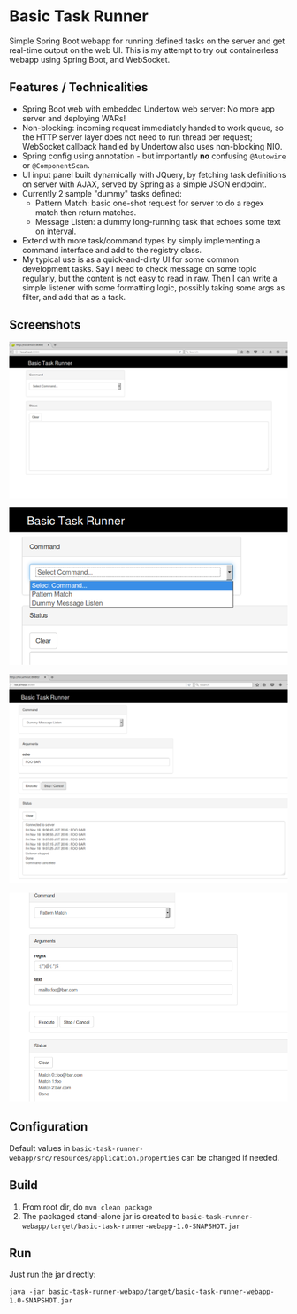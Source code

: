 Basic Task Runner
============

Simple Spring Boot webapp for running defined tasks on the server and get 
real-time output on the web UI. This is my attempt to try out containerless 
webapp using Spring Boot, and WebSocket.



Features / Technicalities
------------
- Spring Boot web with embedded Undertow web server: No more app
server and deploying WARs!
- Non-blocking: incoming request immediately handed to work queue, so
the HTTP server layer does not need to run thread per request; WebSocket
 callback handled by Undertow also uses non-blocking NIO.
- Spring config using annotation - but importantly **no** confusing `@Autowire`
or `@ComponentScan`.
- UI input panel built dynamically with JQuery, by fetching task definitions
on server with AJAX, served by Spring as a simple JSON endpoint.
- Currently 2 sample "dummy" tasks defined:
    - Pattern Match: basic one-shot request for server to do a regex match then
    return matches.
    - Message Listen: a dummy long-running task that echoes some text on 
    interval.
- Extend with more task/command types by simply implementing a command 
interface and add to the registry class.
- My typical use is as a quick-and-dirty UI for some common development tasks.
Say I need to check message on some topic regularly, but the content is not easy
to read in raw. Then I can write a simple listener with some formatting logic,
possibly taking some args as filter, and add that as a task.



Screenshots
------------
![Initial view](resources/screenshots/start.png)

![Sample commands](resources/screenshots/commands.png)

![Dummy long-running server task](resources/screenshots/listen.png)

![Request-response task](resources/screenshots/patmatch.png)



Configuration
-------------
Default values in `basic-task-runner-webapp/src/resources/application.properties` can be changed if needed.



Build
-----
1. From root dir, do `mvn clean package`
2. The packaged stand-alone jar is created to `basic-task-runner-webapp/target/basic-task-runner-webapp-1.0-SNAPSHOT.jar`



Run
---
Just run the jar directly:

	java -jar basic-task-runner-webapp/target/basic-task-runner-webapp-1.0-SNAPSHOT.jar


